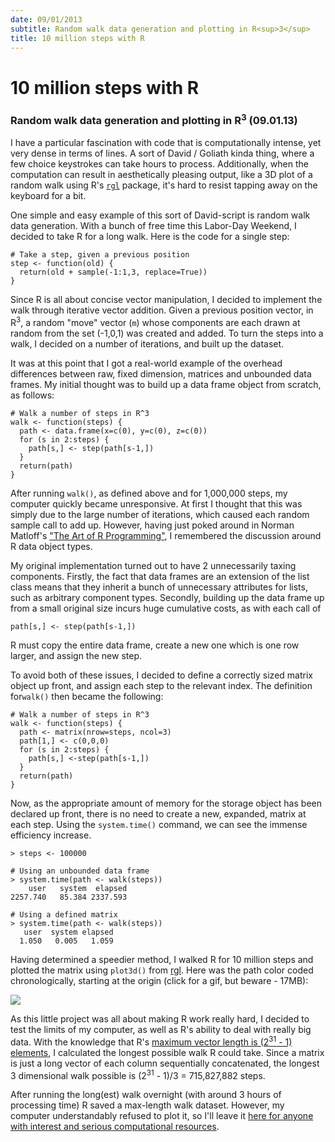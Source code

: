 ```yaml
---
date: 09/01/2013
subtitle: Random walk data generation and plotting in R<sup>3</sup>
title: 10 million steps with R
---
```


# 10 million steps with R


### Random walk data generation and plotting in R<sup>3</sup> (09.01.13)


I have a particular fascination with code that is computationally intense, yet very dense in terms of lines. A sort of David / Goliath kinda thing, where a few choice keystrokes can take hours to process. Additionally, when the computation can result in aesthetically pleasing output, like a 3D plot of a random walk using R's [`rgl`](http://cran.r-project.org/web/packages/rgl/index.html) package, it's hard to resist tapping away on the keyboard for a bit.

One simple and easy example of this sort of David-script is random walk data generation. With a bunch of free time this Labor-Day Weekend, I decided to take R for a long walk. Here is the code for a single step:

```language-r
# Take a step, given a previous position
step <- function(old) {
  return(old + sample(-1:1,3, replace=True))
}
```

Since R is all about concise vector manipulation, I decided to implement the walk through iterative vector addition. Given a previous position vector, in R<sup>3</sup>, a random "move" vector (`m`) whose components are each drawn at random from the set (-1,0,1) was created and added. To turn the steps into a walk, I decided on a number of iterations, and built up the dataset.


It was at this point that I got a real-world example of the overhead differences between raw, fixed dimension, matrices and unbounded data frames. My initial thought was to build up a data frame object from scratch, as follows:


```language-r
# Walk a number of steps in R^3
walk <- function(steps) {
  path <- data.frame(x=c(0), y=c(0), z=c(0))
  for (s in 2:steps) {
    path[s,] <- step(path[s-1,])
  }
  return(path)
}
```


After running `walk()`, as defined above and for 1,000,000 steps, my computer quickly became unresponsive. At first I thought that this was simply due to the large number of iterations, which caused each random sample call to add up. However, having just poked around in Norman Matloff's ["The Art of R Programming"](http://nostarch.com/artofr.htm), I remembered the discussion around R data object types.

My original implementation turned out to have 2 unnecessarily taxing components. Firstly, the fact that data frames are an extension of the list class means that they inherit a bunch of unnecessary attributes for lists, such as arbitrary component types. Secondly, building up the data frame up from a small original size incurs huge cumulative costs, as with each call of

```language-r
path[s,] <- step(path[s-1,])
```

R must copy the entire data frame, create a new one which is one row larger, and assign the new step.

To avoid both of these issues, I decided to define a correctly sized matrix object up front, and assign each step to the relevant index. The definition for`walk()` then became the following:

```language-r
# Walk a number of steps in R^3
walk <- function(steps) {
  path <- matrix(nrow=steps, ncol=3)
  path[1,] <- c(0,0,0)
  for (s in 2:steps) {
    path[s,] <-step(path[s-1,])
  }
  return(path)
}
```

Now, as the appropriate amount of memory for the storage object has been declared up front, there is no need to create a new, expanded, matrix at each step. Using the `system.time()` command, we can see the immense efficiency increase.


```language-r
> steps <- 100000

# Using an unbounded data frame
> system.time(path <- walk(steps))
    user   system  elapsed
2257.740   85.384 2337.593

# Using a defined matrix
> system.time(path <- walk(steps))
   user  system elapsed
  1.050   0.005   1.059
```


Having determined a speedier method, I walked R for 10 million steps and plotted the matrix using `plot3d()` from [rgl](http://cran.r-project.org/web/packages/rgl/index.html). Here was the path color coded chronologically, starting at the origin (click for a gif, but beware - 17MB):

[<img src="/images/10millionSteps1.png"/>](/images/10millionSteps1.gif)

As this little project was all about making R work really hard, I decided to test the limits of my computer, as well as R's ability to deal with really big data. With the knowledge that R's [maximum vector length is (2<sup>31</sup> - 1) elements](http://stat.ethz.ch/R-manual/R-devel/library/base/html/Memory-limits.html), I calculated the longest possible walk R could take. Since a matrix is just a long vector of each column sequentially concatenated, the longest 3 dimensional walk possible is (2<sup>31</sup> - 1)/3 = 715,827,882 steps.

After running the long(est) walk overnight (with around 3 hours of processing time) R saved a max-length walk dataset. However, my computer understandably refused to plot it, so I'll leave it [here for anyone with interest and serious computational resources](https://mega.co.nz/#!H8xmXKLA!alemsUbukM3L1gY9KAsfXll-n2ZE1f1i-Rb14g-C94E).

